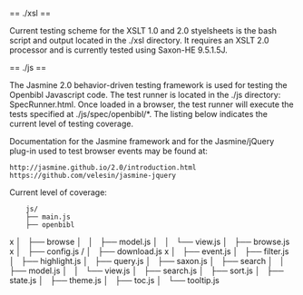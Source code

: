 
== ./xsl ==
 
Current testing scheme for the XSLT 1.0 and 2.0 styelsheets is the
bash script and output located in the ./xsl directory. It requires
an XSLT 2.0 processor and is currently tested using Saxon-HE 9.5.1.5J.

== ./js ==

The Jasmine 2.0 behavior-driven testing framework is used for testing
the Openbibl Javascript code. The test runner is located in the ./js
directory: SpecRunner.html. Once loaded in a browser, the test runner
will execute the tests specified at ./js/spec/openbibl/*. The listing
below indicates the current level of testing coverage.

Documentation for the Jasmine framework and for the Jasmine/jQuery
plug-in used to test browser events may be found at:

    http://jasmine.github.io/2.0/introduction.html
    https://github.com/velesin/jasmine-jquery

Current level of coverage:

        js/ 
        ├── main.js
        ├── openbibl
   x    │   ├── browse
        │   │   ├── model.js
        │   │   └── view.js
        │   ├── browse.js
   x    │   ├── config.js
   /    │   ├── download.js
   x    │   ├── event.js
        │   ├── filter.js
        │   ├── highlight.js
        │   ├── query.js
        │   ├── saxon.js
        │   ├── search
        │   │   ├── model.js
        │   │   └── view.js
        │   ├── search.js
        │   ├── sort.js
        │   ├── state.js
        │   ├── theme.js
        │   ├── toc.js
        │   └── tooltip.js

